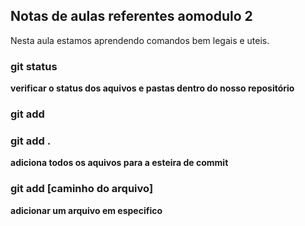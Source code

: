 ## Notas de aulas referentes aomodulo 2

Nesta aula estamos aprendendo comandos bem legais e uteis.

### git status
**verificar o status dos aquivos e pastas dentro do nosso repositório**

### git add

### git add .

**adiciona todos os aquivos para a esteira de commit**

### git add [caminho do arquivo]

**adicionar um arquivo em especifico**